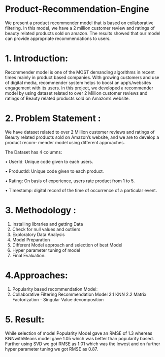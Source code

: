 # Product-Recommendation-Engine
We present a product recommender model that is based on collaborative filtering. In this model, we have a 2 million customer review and ratings of beauty related products sold on amazon. The results showed that our model can provide appropriate recommendations to users.

# 1. Introduction:
Recommender model is one of the MOST demanding algorithms in recent times mainly in product based companies. With growing customers and use of digital media, recommender system helps to boost an app’s/websites engagement with its users. In this project, we developed a recommender model by using dataset related to over 2 Million customer reviews and ratings of Beauty related products sold on Amazon’s website.

# 2. Problem Statement :
We have dataset related to over 2 Million customer reviews and ratings of Beauty related products sold on Amazon’s website, and we are to develop a product recom- mender model using different approaches.

The Dataset has 4 columns:

• UserId: Unique code given to each users.

• ProductId: Unique code given to each product.

• Rating: On basis of experience, users rate product from 1 to 5.

• Timestamp: digital record of the time of occurrence of a particular event.

# 3. Methodology :
1. Installing libraries and getting Data
2. Check for null values and outliers
3. Exploratory Data Analysis
4. Model Preparation
5. Different Model approach and selection of best Model
6. Hyper parameter tuning of model
7. Final Evaluation.

# 4.Approaches:
1. Popularity based recommendation Model:
2. Collaborative Filtering Recommendation Model
2.1 KNN
2.2 Matrix Factorization - Singular Value decomposition


# 5. Result:
While selection of model Popularity Model gave an RMSE of 1.3 whereas KNNwithMeans model gave 1.05 which was better than popularity based. Further using SVD we got RMSE as 1.01 which was the lowest and on further hyper parameter tuning we got RMSE as 0.87.
